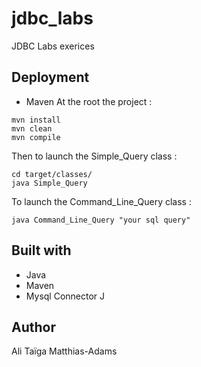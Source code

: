 # jdbc_labs
JDBC Labs exerices

## Deployment

* Maven
At the root the project :
```
mvn install
mvn clean
mvn compile
```
Then to launch the Simple_Query class : 
```
cd target/classes/
java Simple_Query
```
To launch the Command_Line_Query class : 
```
java Command_Line_Query "your sql query"
```

## Built with

* Java
* Maven
* Mysql Connector J

## Author

Ali Taïga Matthias-Adams  

